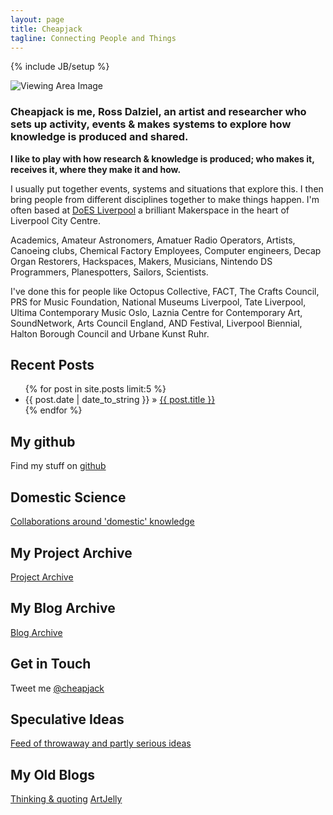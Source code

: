 ```yaml
---
layout: page
title: Cheapjack
tagline: Connecting People and Things 
---
```

{% include JB/setup %}

![Viewing Area Image](http://33.media.tumblr.com/fd1af59a2d9c5b5bbaa92467c8218b1a/tumblr_inline_mte05um05M1qa02bl.jpg)

### Cheapjack is me, Ross Dalziel, an artist and researcher who sets up activity, events & makes systems to explore how knowledge is produced and shared. 

**I like to play with how research & knowledge is produced; who makes it, receives it, where they make it and how.**

I usually put together events, systems and situations that explore this. I then bring people from different disciplines together to make things happen. I'm often based at [DoES Liverpool](http://doesliverpool.com/) a brilliant Makerspace in the heart of Liverpool City Centre. 

Academics, Amateur Astronomers, Amatuer Radio Operators, Artists, Canoeing clubs, Chemical Factory Employees, Computer engineers, Decap Organ Restorers, Hackspaces, Makers, Musicians, Nintendo DS Programmers, Planespotters, Sailors, Scientists.

I've done this for people like Octopus Collective, FACT, The Crafts Council, PRS for Music Foundation, National Museums Liverpool, Tate Liverpool, Ultima Contemporary Music Oslo, Laznia Centre for Contemporary Art, SoundNetwork, Arts Council England, AND Festival, Liverpool Biennial, Halton Borough Council and Urbane Kunst Ruhr.

## Recent Posts

<ul class="posts">
  {% for post in site.posts limit:5 %}
    <li><span>{{ post.date | date_to_string }}</span> &raquo; <a href="{{ BASE_PATH }}{{ post.url }}">{{ post.title }}</a></li>
  {% endfor %}
</ul>

## My github

Find my stuff on [github](https://github.com/cheapjack)

## Domestic Science
[Collaborations around 'domestic' knowledge](http://domesticscience.org.uk)

## My Project Archive
[Project Archive](/pages.html)

## My Blog Archive
[Blog Archive](/archive.html)

## Get in Touch
Tweet me [@cheapjack](https://twitter.com/cheapjack)

## Speculative Ideas
[Feed of throwaway and partly serious ideas](https://feeds.pinboard.in/rss/u:cheapjack/t:notimenobudget)

## My Old Blogs
[Thinking & quoting](http://cheapjack.tumblr.com)
[ArtJelly](http://artjelly.tumblr.com)

